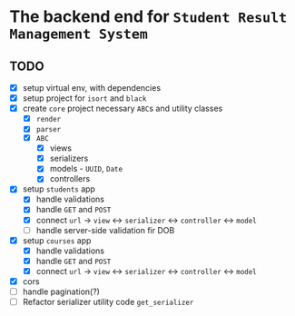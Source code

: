 # The backend end for `Student Result Management System`

## TODO

- [x] setup virtual env, with dependencies
- [x] setup project for `isort` and `black`
- [x] create `core` project necessary `ABC`s and utility classes
  - [x] `render`
  - [x] `parser`
  - [x] `ABC`
    - [x] views
    - [x] serializers
    - [x] models - `UUID`, `Date`
    - [x] controllers
- [x] setup `students` app
  - [x] handle validations
  - [x] handle `GET` and `POST`
  - [x] connect `url` -> `view` <-> `serializer` <-> `controller` <-> `model`
  - [ ] handle server-side validation fir DOB
- [x] setup `courses` app
  - [x] handle validations
  - [x] handle `GET` and `POST`
  - [x] connect `url` -> `view` <-> `serializer` <-> `controller` <-> `model`
- [x] cors
- [ ] handle pagination(?)
- [ ] Refactor serializer utility code `get_serializer`
